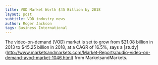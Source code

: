 ```yaml
---
title: VOD Market Worth $45 Billion by 2018
layout: post
subtitle: VOD industry news
author: Roger Jackson
tags: Business International
---
```

The video-on-demand (VOD) market is set to grow from $21.08 billion in 2013 to $45.25 billion in 2018, at a CAGR of 16.5%, says a [study] (http://www.marketsandmarkets.com/Market-Reports/audio-video-on-demand-avod-market-1046.html) from MarketsandMarkets.
